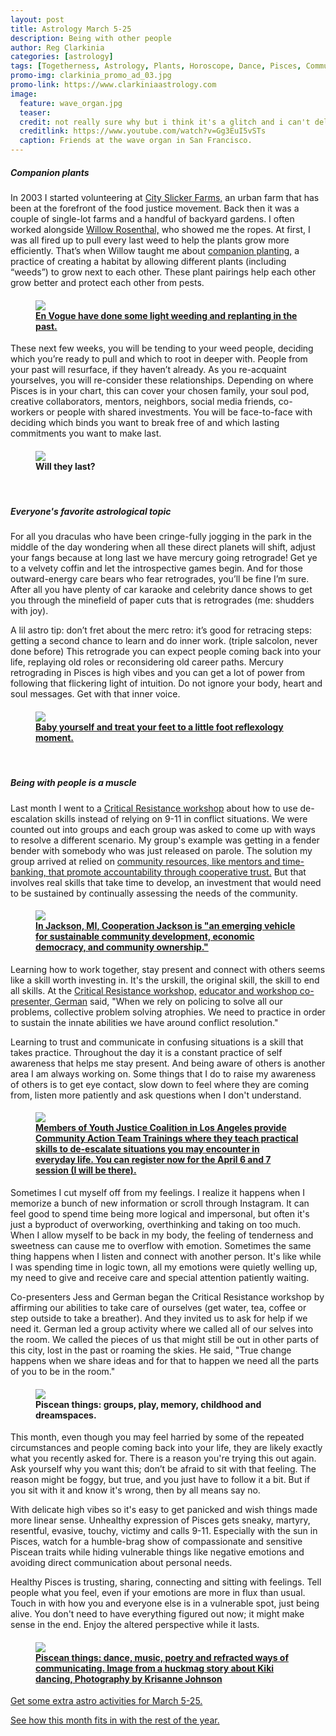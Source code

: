 ```yaml
---
layout: post
title: Astrology March 5-25
description: Being with other people
author: Reg Clarkinia
categories: [astrology]
tags: [Togetherness, Astrology, Plants, Horoscope, Dance, Pisces, Community, California, poc]
promo-img: clarkinia_promo_ad_03.jpg
promo-link: https://www.clarkiniaastrology.com
image:
  feature: wave_organ.jpg
  teaser:
  credit: not really sure why but i think it's a glitch and i can't delete this with the forwd slash or all hell breaks loose so i leave this here ya know/.
  creditlink: https://www.youtube.com/watch?v=Gg3EuI5vSTs
  caption: Friends at the wave organ in San Francisco.
---
```

<h5>Companion plants</h5>
In 2003 I started volunteering at <a href="http://www.cityslickerfarms.org">City Slicker Farms,</a> an urban farm that has been at the forefront of the food justice movement. Back then it was a couple of single-lot farms and a handful of backyard gardens. I often worked alongside <a href="https://www.worldcat.org/title/essential-urban-farmer/oclc/781618683">Willow Rosenthal,</a> who showed me the ropes. At first, I was all fired up to pull every last weed to help the plants grow more efficiently. That’s when Willow taught me about <a href="https://www.farmersalmanac.com/companion-planting-guide-31301">companion planting,</a> a practice of creating a habitat by allowing different plants (including “weeds”) to grow next to each other. These plant pairings help each other grow better and protect each other from pests.

<figure>
<h4>
<a href="https://www.youtube.com/watch?v=liT8cILFAV4"><img src="https://www.queerauntie.com/assets/img/envogue_dance.jpg">
<figcaption>
En Vogue have done some light weeding and replanting in the past.
</figcaption>
</a>
</h4>
</figure>

These next few weeks, you will be tending to your weed people, deciding which you’re ready to pull and which to root in deeper with. People from your past will resurface, if they haven’t already. As you re-acquaint yourselves, you will re-consider these relationships. Depending on where Pisces is in your chart, this can cover your chosen family, your soul pod, creative collaborators, mentors, neighbors, social media friends, co-workers or people with shared investments. You will be face-to-face with deciding which binds you want to break free of and which lasting commitments you want to make last.

<figure>
<h4>
<img src="https://www.queerauntie.com/assets/img/car_smoker.jpg">
<figcaption>
Will they last?
</figcaption>
</h4>
</figure>
<br>

<h5>Everyone's favorite astrological topic</h5>
For all you draculas who have been cringe-fully jogging in the park in the middle of the day wondering when all these direct planets will shift, adjust your fangs because at long last we have mercury going retrograde! Get ye to a velvety coffin and let the introspective games begin. And for those outward-energy care bears who fear retrogrades, you’ll be fine I’m sure. After all you have plenty of car karaoke and celebrity dance shows to get you through the minefield of paper cuts that is retrogrades (me: shudders with joy).

A lil astro tip: don’t fret about the merc retro: it’s good for retracing steps: getting a second chance to learn and do inner work. (triple salcolon, never done before) This retrograde you can expect people coming back into your life, replaying old roles or reconsidering old career paths. Mercury retrograding in Pisces is high vibes and you can get a lot of power from following that flickering light of intuition. Do not ignore your body, heart and soul messages. Get with that inner voice.

<figure>
<h4>
<a href="https://www.queerauntie.com/assets/img/rainbow_reflex.jpeg"><img src="https://www.queerauntie.com/assets/img/baby_foot.jpg">
<figcaption>
Baby yourself and treat your feet to a little foot reflexology moment.
</figcaption>
</a>
</h4>
</figure>
<br>

<h5>Being with people is a muscle</h5>
Last month I went to a <a href="http://criticalresistance.org/abolition-of-policing-workshop/">Critical Resistance workshop</a> about how to use de-escalation skills instead of relying on 9-11 in conflict situations. We were counted out into groups and each group was asked to come up with ways to resolve a different scenario. My group's example was getting in a fender bender with somebody who was just released on parole. The solution my group arrived at relied on <a href="https://compression.org/jackson-rising-kali-akuno-ajamu-nangwaya/">community resources, like mentors and time-banking, that promote accountability through cooperative trust.</a> But that involves real skills that take time to develop, an investment that would need to be sustained by continually assessing the needs of the community.

<figure>
<h4>
<a href="https://cooperationjackson.org"><img src="https://www.queerauntie.com/assets/img/cooperation.jpg">
<figcaption>
In Jackson, MI, Cooperation Jackson is "an emerging vehicle for sustainable community development, economic democracy, and community ownership."
</figcaption>
</a>
</h4>
</figure>

Learning how to work together, stay present and connect with others seems like a skill worth investing in. It's the urskill, the original skill, the skill to end all skills. At the <a href="http://criticalresistance.org/abolition-of-policing-workshop/">Critical Resistance workshop,</a> <a href="http://www.gmgallardo.com/contact.html">educator and workshop co-presenter, German</a> said, "When we rely on policing to solve all our problems, collective problem solving atrophies. We need to practice in order to sustain the innate abilities we have around conflict resolution."

Learning to trust and communicate in confusing situations is a skill that takes practice. Throughout the day it is a constant practice of self awareness that helps me stay present. And being aware of others is another area I am always working on. Some things that I do to raise my awareness of others is to get eye contact, slow down to feel where they are coming from, listen more patiently and ask questions when I don't understand.

<figure>
<h4>
<a href="https://www.eventbrite.com/e/community-action-team-training-tickets-56730361037"><img src="https://www.queerauntie.com/assets/img/yjc_skits.jpg">
<figcaption>
Members of Youth Justice Coalition in Los Angeles provide Community Action Team Trainings where they teach practical skills to de-escalate situations you may encounter in everyday life. You can register now for the April 6 and 7 session (I will be there).
</figcaption>
</a>
</h4>
</figure>

Sometimes I cut myself off from my feelings. I realize it happens when I memorize a bunch of new information or scroll through Instagram. It can feel good to spend time being more logical and impersonal, but often it's just a byproduct of overworking, overthinking and taking on too much. When I allow myself to be back in my body, the feeling of tenderness and sweetness can cause me to overflow with emotion. Sometimes the same thing happens when I listen and connect with another person. It's like while I was spending time in logic town, all my emotions were quietly welling up, my need to give and receive care and special attention patiently waiting.

Co-presenters Jess and German began the Critical Resistance workshop by affirming our abilities to take care of ourselves (get water, tea, coffee or step outside to take a breather). And they invited us to ask for help if we need it. German led a group activity where we called all of our selves into the room. We called the pieces of us that might still be out in other parts of this city, lost in the past or roaming the skies. He said, "True change happens when we share ideas and for that to happen we need all the parts of you to be in the room."

<figure>
<h4>
<img src="https://www.queerauntie.com/assets/img/eighties_neighborkids.jpg">
<figcaption>
Piscean things: groups, play, memory, childhood and dreamspaces.
</figcaption>
</h4>
</figure>

This month, even though you may feel harried by some of the repeated circumstances and people coming back into your life, they are likely exactly what you recently asked for. There is a reason you're trying this out again. Ask yourself why you want this; don’t be afraid to sit with that feeling. The reason might be foggy, but true, and you just have to follow it a bit. But if you sit with it and know it's wrong, then by all means say no.

With delicate high vibes so it's easy to get panicked and wish things made more linear sense. Unhealthy expression of Pisces gets sneaky, martyry, resentful, evasive, touchy, victimy and calls 9-11. Especially with the sun in Pisces, watch for a humble-brag show of compassionate and sensitive Piscean traits while hiding vulnerable things like negative emotions and avoiding direct communication about personal needs.

Healthy Pisces is trusting, sharing, connecting and sitting with feelings. Tell people what you feel, even if your emotions are more in flux than usual. Touch in with how you and everyone else is in a vulnerable spot, just being alive. You don't need to have everything figured out now; it might make sense in the end. Enjoy the altered perspective while it lasts.

<figure>
<h4>
<a href="https://www.huckmag.com/art-and-culture/kiki-vogue-radical-identity-social-change/"><img src="https://www.queerauntie.com/assets/img/kiki_limbsdance.jpg">
<figcaption>
Piscean things: dance, music, poetry and refracted ways of communicating. Image from a huckmag story about Kiki dancing, Photography by Krisanne Johnson
</figcaption>
</a>
</h4>
</figure>


<a href="https://www.queerauntie.com/astrology/astro-activities-march">Get some extra astro activities for March 5-25.</a>

<a href="https://www.queerauntie.com/astrology/zoom-out-2019">See how this month fits in with the rest of the year.</a>
